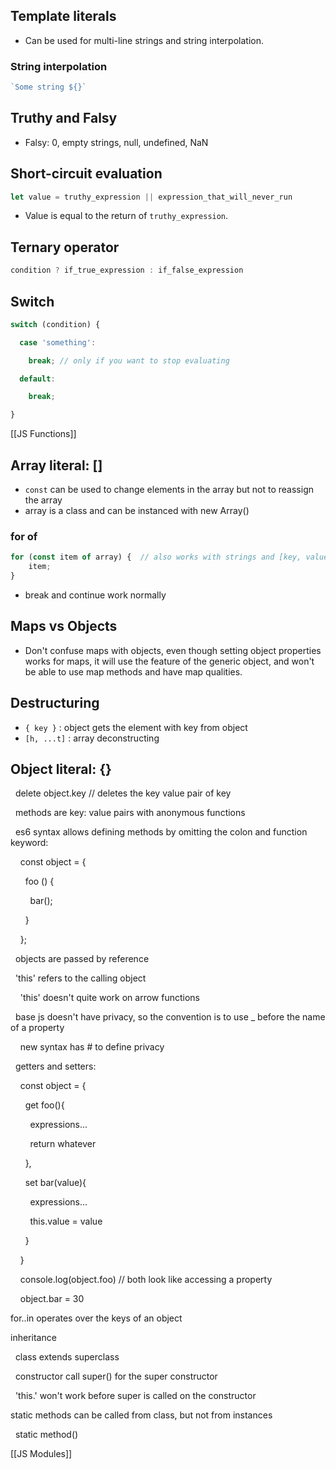 ## Template literals
- Can be used for multi-line strings and string interpolation.

### String interpolation
```js
`Some string ${}`
```

## Truthy and Falsy
- Falsy: 0, empty strings, null, undefined, NaN

## Short-circuit evaluation
```js
let value = truthy_expression || expression_that_will_never_run
```
-  Value is equal to the return of `truthy_expression`.

## Ternary operator
```js
condition ? if_true_expression : if_false_expression
```

## Switch
```js
switch (condition) {

  case 'something':

    break; // only if you want to stop evaluating

  default:

    break;

}
```
  
[[JS Functions]]
## Array literal: []
- `const` can be used to change elements in the array but not to reassign the array
- array is a class and can be instanced with new Array()
### for of
```js
for (const item of array) {  // also works with strings and [key, value]
    item;
}
```
- break and continue work normally

## Maps vs Objects
- Don't confuse maps with objects, even though setting object properties works for maps, it will use the feature of the generic object, and won't be able to use map methods and have map qualities.

  

## Destructuring
- `{ key }` : object gets the element with key from object
- `[h, ...t]` : array deconstructing

## Object literal: {}

  delete object.key // deletes the key value pair of key

  methods are key: value pairs with anonymous functions

  es6 syntax allows defining methods by omitting the colon and function keyword:

    const object = {

      foo () {

        bar();

      }

    };

  objects are passed by reference

  'this' refers to the calling object

    'this' doesn't quite work on arrow functions

  base js doesn't have privacy, so the convention is to use _ before the name of a property

    new syntax has # to define privacy

  getters and setters:

    const object = {

      get foo(){

        expressions...

        return whatever

      },

      set bar(value){

        expressions...

        this.value = value

      }

    }

    console.log(object.foo) // both look like accessing a property

    object.bar = 30

  



  

for..in operates over the keys of an object

  

inheritance

  class extends superclass

  constructor call super() for the super constructor

  'this.' won't work before super is called on the constructor

  

static methods can be called from class, but not from instances

  static method()

  

[[JS Modules]]